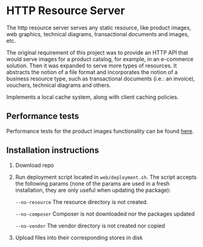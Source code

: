 # HTTP Resource Server

The http resource server serves any static resource, like product images, web graphics, technical diagrams, transactional documents and images, etc.

The original requirement of this project was to provide an HTTP API that would serve images for a product catalog, for example, in an e-commerce solution. Then it was expanded to serve more types of resources. It abstracts the notion of a file format and incorporates the notion of a business resource type, such as transactional documents (i.e.: an invoice), vouchers, technical diagrams and others.

Implements a local cache system, along with client caching policies.

## Performance tests
Performance tests for the product images functionality can be found [here](https://docs.google.com/spreadsheets/d/e/2PACX-1vQu0HCSKShIhQXE3slWD3AopA5ks4dtdZw3C6e-2tfxEITHaFtLhi4PAXC3hkbx_OPN60SxFcXdw-5T/pubhtml).

## Installation instructions

1. Download repo

2. Run deployment script located in `web/deployment.sh`. The script accepts the following params (none of the params are used in a fresh installation, they are only useful when updating the package):

    `--no-resource` The resource directory is not created.

    `--no-composer` Composer is not downloaded nor the packages updated

    `--no-vendor` The vendor directory is not created nor copied

3. Upload files into their corresponding stores in disk